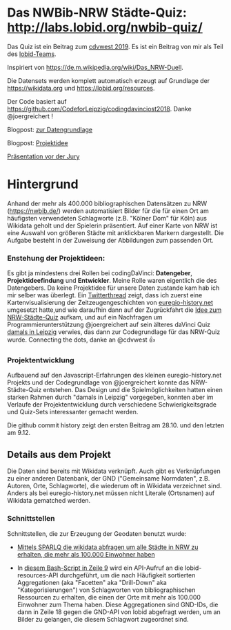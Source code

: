 # Das NWBib-NRW Städte-Quiz: http://labs.lobid.org/nwbib-quiz/

Das Quiz ist ein Beitrag zum [cdvwest 2019](https://codingdavinci.de/projects/2019_west/nwbiQuiz.html#project-name).
Es ist ein Beitrag von mir als Teil des [lobid-Teams](https://lobid.org/team).

Inspiriert von https://de.m.wikipedia.org/wiki/Das_NRW-Duell.

Die Datensets werden komplett automatisch erzeugt auf Grundlage der https://wikidata.org und https://lobid.org/resources.

Der Code basiert auf https://github.com/CodeforLeipzig/codingdavinciost2018. Danke @joergreichert !

Blogpost: [zur Datengrundlage](https://blog.lobid.org/2019/10/08/nwbib-at-cdv.html)

Blogpost: [Projektidee](https://blog.lobid.org/2019/10/22/nrw-quiz-idee.html)

[Präsentation vor der Jury](https://slides.lobid.org/nwbib-cdv-2019-jury)

 
# Hintergrund

Anhand der mehr als 400.000 bibliographischen Datensätzen zu NRW (https://nwbib.de/) werden automatisiert Bilder für die für einen Ort am häufigsten verwendeten Schlagworte (z.B. "Kölner Dom" für Köln) aus Wikidata geholt und der Spielerin präsentiert. Auf einer Karte von NRW ist eine Auswahl von größeren Städte mit anklickbaren Markern dargestellt. Die Aufgabe besteht in der Zuweisung der Abbildungen zum passenden Ort.
 
### Enstehung der Projektideen:
Es gibt ja mindestens drei Rollen bei codingDaVinci: **Datengeber**, **Projektideefindung** und **Entwickler**. Meine Rolle waren eigentlich die des Datengebers. Da keine Projektidee für unsere Daten zustande kam hab ich mir selber was überlegt. Ein [Twitterthread](https://twitter.com/dr0ide/status/1186279085166776320) zeigt, dass ich zuerst eine Kartenvisualisierung der Zeitzeugengeschichten von [euregio-history.net](https://euregio-history.ne/) umgesetzt hatte,und wie daraufhin dann auf der Zugrückfahrt die [Idee zum NRW-Städte-Quiz](https://blog.lobid.org/2019/10/22/nrw-quiz-idee.html) aufkam, und auf ein Nachfragen um Programmierunterstützung @joergreichert auf sein älteres daVinci Quiz [damals in Leipzig](https://github.com/CodeforLeipzig/codingdavinciost2018) verwies, das dann zur Codegrundlage für das NRW-Quiz wurde. Connecting the dots, danke an @cdvwest :+1: 

### Projektentwicklung
Aufbauend auf den Javascript-Erfahrungen des kleinen euregio-history.net Projekts und der Codegrundlage von @joergreichert konnte das NRW-Städte-Quiz entstehen. Das Design und die Spielmöglichkeiten hatten einen starken Rahmen durch "damals in Leipzig" vorgegeben, konnten aber im Verlaufe der Projektentwicklung durch verschiedene Schwierigkeitsgrade und Quiz-Sets interessanter gemacht werden.

Die github commit history zeigt den ersten Beitrag am 28.10. und den letzten am 9.12.

## Details aus dem Projekt
Die Daten sind bereits mit Wikidata verknüpft. Auch gibt es Verknüpfungen zu einer anderen Datenbank, der GND ("Gemeinsame Normdaten", z.B. Autoren, Orte, Schlagworte), die wiederum oft in Wikidata verzeichnet sind. Anders als bei euregio-history.net müssen nicht Literale (Ortsnamen) auf Wikidata gematched werden.

### Schnittstellen
Schnittstellen, die zur Erzeugung der Geodaten benutzt wurde:

- [Mittels SPARLQ die wikidata abfragen um alle Städte in NRW zu erhalten, die mehr als 100.000 Einwohner haben](https://github.com/dr0i/nwbib-quiz/blob/master/src/main/resources/sparqlGetBigCities.sparql)

- In [diesem Bash-Script in Zeile 9](https://github.com/dr0i/nwbib-quiz/blob/f8f9ca9a873c13dad5656da052ec179a2a09c2a8/src/main/resources/buildTopoiConcordanceWdNwbib.sh#L9) wird ein API-Aufruf an die lobid-resources-API durchgeführt, um die nach Häufigkeit sortierten Aggregationen (aka "Facetten" aka "Drill-Down" aka "Kategorisierungen") von Schlagworten von bibliographischen Ressourcen zu erhalten, die einen der Orte mit mehr als 100.000 Einwohner zum Thema haben. Diese Aggregationen sind GND-IDs, die dann in Zeile 18 gegen die GND-API von lobid abgefragt werden, um an Bilder zu gelangen, die diesem Schlagwort zugeordnet sind.
